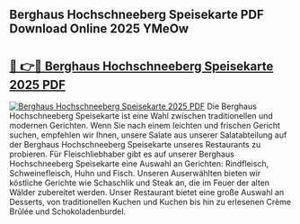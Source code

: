## Berghaus Hochschneeberg Speisekarte PDF Download Online 2025 YMeOw

# <h2><a href="http://gcdrhr.nevu.top/?p=Berghaus+Hochschneeberg+Speisekarte">🔗 👉🔴 Berghaus Hochschneeberg Speisekarte 2025 PDF</a></h2>

[![Berghaus Hochschneeberg Speisekarte 2025 PDF](https://i.imgur.com/dBaPXMq.png)](http://gcdrhr.nevu.top/?p=Berghaus+Hochschneeberg+Speisekarte)
Die Berghaus Hochschneeberg Speisekarte ist eine Wahl zwischen traditionellen und modernen Gerichten. Wenn Sie nach einem leichten und frischen Gericht suchen, empfehlen wir Ihnen, unsere Salate aus unserer Salatabteilung auf der Berghaus Hochschneeberg Speisekarte unseres Restaurants zu probieren. Für Fleischliebhaber gibt es auf unserer Berghaus Hochschneeberg Speisekarte eine Auswahl an Gerichten: Rindfleisch, Schweinefleisch, Huhn und Fisch. Unseren Auserwählten bieten wir köstliche Gerichte wie Schaschlik und Steak an, die im Feuer der alten Wälder zubereitet werden. Unser Restaurant bietet eine große Auswahl an Desserts, von traditionellen Kuchen und Kuchen bis hin zu erlesenen Crème Brûlée und Schokoladenburdel.

